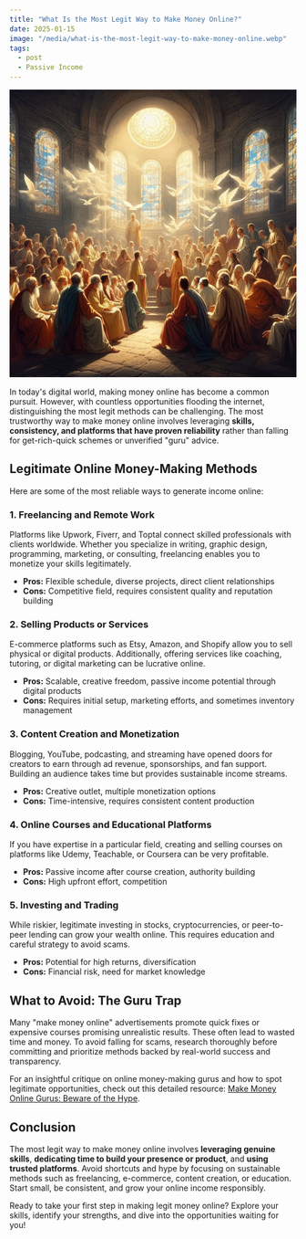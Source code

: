 ```yaml
---
title: "What Is the Most Legit Way to Make Money Online?"
date: 2025-01-15
image: "/media/what-is-the-most-legit-way-to-make-money-online.webp"
tags:
  - post
  - Passive Income
---
```


![What Is the Most Legit Way to Make Money Online?](/media/what-is-the-most-legit-way-to-make-money-online.webp)

In today's digital world, making money online has become a common pursuit. However, with countless opportunities flooding the internet, distinguishing the most legit methods can be challenging. The most trustworthy way to make money online involves leveraging **skills, consistency, and platforms that have proven reliability** rather than falling for get-rich-quick schemes or unverified "guru" advice.

## Legitimate Online Money-Making Methods

Here are some of the most reliable ways to generate income online:

### 1. Freelancing and Remote Work  
Platforms like Upwork, Fiverr, and Toptal connect skilled professionals with clients worldwide. Whether you specialize in writing, graphic design, programming, marketing, or consulting, freelancing enables you to monetize your skills legitimately.

- **Pros:** Flexible schedule, diverse projects, direct client relationships  
- **Cons:** Competitive field, requires consistent quality and reputation building

### 2. Selling Products or Services  
E-commerce platforms such as Etsy, Amazon, and Shopify allow you to sell physical or digital products. Additionally, offering services like coaching, tutoring, or digital marketing can be lucrative online.

- **Pros:** Scalable, creative freedom, passive income potential through digital products  
- **Cons:** Requires initial setup, marketing efforts, and sometimes inventory management

### 3. Content Creation and Monetization  
Blogging, YouTube, podcasting, and streaming have opened doors for creators to earn through ad revenue, sponsorships, and fan support. Building an audience takes time but provides sustainable income streams.

- **Pros:** Creative outlet, multiple monetization options  
- **Cons:** Time-intensive, requires consistent content production

### 4. Online Courses and Educational Platforms  
If you have expertise in a particular field, creating and selling courses on platforms like Udemy, Teachable, or Coursera can be very profitable.

- **Pros:** Passive income after course creation, authority building  
- **Cons:** High upfront effort, competition

### 5. Investing and Trading  
While riskier, legitimate investing in stocks, cryptocurrencies, or peer-to-peer lending can grow your wealth online. This requires education and careful strategy to avoid scams.

- **Pros:** Potential for high returns, diversification  
- **Cons:** Financial risk, need for market knowledge

## What to Avoid: The Guru Trap  
Many "make money online" advertisements promote quick fixes or expensive courses promising unrealistic results. These often lead to wasted time and money. To avoid falling for scams, research thoroughly before committing and prioritize methods backed by real-world success and transparency.

For an insightful critique on online money-making gurus and how to spot legitimate opportunities, check out this detailed resource: [Make Money Online Gurus: Beware of the Hype](https://supertotallyawesome.com/posts/make-money-online-gurus/).

## Conclusion  
The most legit way to make money online involves **leveraging genuine skills**, **dedicating time to build your presence or product**, and **using trusted platforms**. Avoid shortcuts and hype by focusing on sustainable methods such as freelancing, e-commerce, content creation, or education. Start small, be consistent, and grow your online income responsibly.

Ready to take your first step in making legit money online? Explore your skills, identify your strengths, and dive into the opportunities waiting for you!
